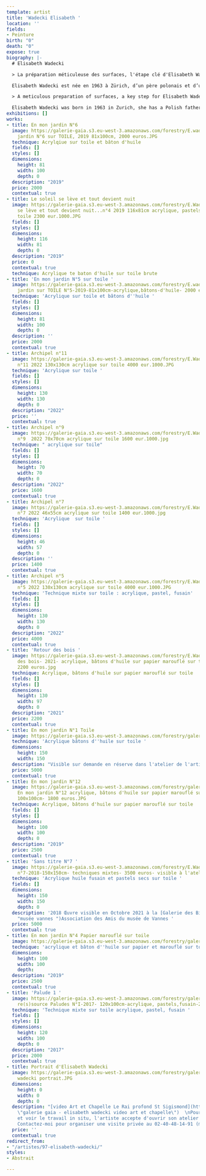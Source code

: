 ```yaml
---
template: artist
title: 'Wadecki Elisabeth '
location: ''
fields:
- Peinture
birth: "0"
death: "0"
expose: true
biography: |-
  # Elisabeth Wadecki

  > La préparation méticuleuse des surfaces, l'étape clé d'Elisabeth Wadecki

  Elisabeth Wadecki est née en 1963 à Zürich, d’un père polonais et d’une mère française. L’artiste se forme à L’Ecole Nationale des Beaux-Arts de Nancy. Elle vit et travaille depuis près de 30 ans dans la région nantaise. Sa technique se joue par une minutieuse préparation des surfaces, sur lesquelles elle peind des paysages par couches successives, apportant transparence, volume, profondeur. De plus, l'artiste utilise une gamme chromatique constamment en accord avec les saisons, ce qui rend son travail d'autant plus naturaliste. Ses oeuvres gardent la trace d'un frémissement à travers le temps, comme si elle n'avait capté que l'essence même du réél. La composition de ses tableaux semble se déployer en miroir, et rappelle la spécificité des paysages chinois. L'artiste est en effet largement influencée par l'Asie : Elisabeth Wadecki lit des poèmes, des haikus. Elle propose des peintures provoquant l'ouverture des perceptions et solicitant les sens: à la vue s'ajoute une union entre le corps, le sujet, et le monde qui l'entoure.

  > A meticulous preparation of surfaces, a key step for Elisabeth Wadecki

  Elisabeth Wadecki was born in 1963 in Zurich, she has a Polish father and a French mother. The artist trained at the National School of Beaux-Arts in Nancy. She has been living and working near Nantes for nearly 30 years. Her technique is based on a meticulous preparation of surfaces, on which she paints landscapes in successive layers, bringing transparency, volume and depth. Moreover, the artist uses a chromatic range constantly in agreement with the seasons, which makes her work even more naturalist. Her pieces keep the trace of a quivering through time, as if she had only captured the essence of reality. The composition of her paintings seems to unfold in a mirror, and recalls the specificity of Chinese landscapes. The artist is indeed largely influenced by Asia: Elisabeth Wadecki reads poems, haikus. She proposes paintings provoking the opening of perceptions and soliciting the senses: to the sight is added a union between the body, the subject, and the world which surrounds it.
exhibitions: []
works:
- title: En mon jardin N°6
  image: https://galerie-gaia.s3.eu-west-3.amazonaws.com/forestry/E.wadecki- En mon
    jardin N°6 sur TOILE, 2019 81x100cm, 2000 euros.JPG
  technique: Acrylqiue sur toile et bâton d'huile
  fields: []
  styles: []
  dimensions:
    height: 81
    width: 100
    depth: 0
  description: "2019"
  price: 2000
  contextual: true
- title: Le soleil se lève et tout devient nuit
  image: https://galerie-gaia.s3.eu-west-3.amazonaws.com/forestry/E.Wadecki Le soleil
    se lève et tout devient nuit...n°4 2019 116x81cm acrylique, pastels, fusain sur
    toile 2300 eur.1000.JPG
  fields: []
  styles: []
  dimensions:
    height: 116
    width: 81
    depth: 0
  description: "2019"
  price: 0
  contextual: true
  technique: Acrylique te baton d'huile sur toile brute
- title: 'En mon jardin N°5 sur toile '
  image: https://galerie-gaia.s3.eu-west-3.amazonaws.com/forestry/E.wadecki en mon
    jardin sur TOILE N°5-2019-81x100cm-acrylique,bâtons-d'huile- 2000 euros.JPG
  technique: 'Acrylique sur toile et bâtons d''huile '
  fields: []
  styles: []
  dimensions:
    height: 81
    width: 100
    depth: 0
  description: ''
  price: 2000
  contextual: true
- title: Archipel n°11
  image: https://galerie-gaia.s3.eu-west-3.amazonaws.com/forestry/E.Wadecki Archipels
    n°11 2022 130x130cm acrylique sur toile 4000 eur.1000.JPG
  technique: 'Acrylique sur toile '
  fields: []
  styles: []
  dimensions:
    height: 130
    width: 130
    depth: 0
  description: "2022"
  price: ''
  contextual: true
- title: Archipel n°9
  image: https://galerie-gaia.s3.eu-west-3.amazonaws.com/forestry/E.Wadecki Archipels
    n°9  2022 70x70cm acrylique sur toile 1600 eur.1000.jpg
  technique: " acrylique sur toile"
  fields: []
  styles: []
  dimensions:
    height: 70
    width: 70
    depth: 0
  description: "2022"
  price: 1600
  contextual: true
- title: Archipel n°7
  image: https://galerie-gaia.s3.eu-west-3.amazonaws.com/forestry/E.Wadecki Archipels
    n°7 2022 46x55cm acrylique sur toile 1400 eur.1000.jpg
  technique: 'Acrylique  sur toile '
  fields: []
  styles: []
  dimensions:
    height: 46
    width: 57
    depth: 0
  description: ''
  price: 1400
  contextual: true
- title: Archipel n°5
  image: https://galerie-gaia.s3.eu-west-3.amazonaws.com/forestry/E.Wadecki Archipels
    n°5 2022 130x130cm acrylique sur toile 4000 eur.1000.JPG
  technique: 'Technique mixte sur toile : acrylique, pastel, fusain'
  fields: []
  styles: []
  dimensions:
    height: 130
    width: 130
    depth: 0
  description: "2022"
  price: 4000
  contextual: true
- title: 'Retour des bois '
  image: https://galerie-gaia.s3.eu-west-3.amazonaws.com/forestry/E.Wadecki Retour
    des bois- 2021- acrylique, bâtons d'huile sur papier marouflé sur toile- 130x97cm-
    2200 euros.jpg
  technique: Acrylique, bâtons d'huile sur papier marouflé sur toile
  fields: []
  styles: []
  dimensions:
    height: 130
    width: 97
    depth: 0
  description: "2021"
  price: 2200
  contextual: true
- title: En mon jardin N°1 Toile
  image: https://galerie-gaia.s3.eu-west-3.amazonaws.com/forestry/galerie-gaia-elisabeth-wadecki-en-mon-jardin-1-150x150.jpg
  technique: 'Acrylique bâtons d''huile sur toile '
  dimensions:
    height: 150
    width: 150
  description: "Visible sur demande en réserve dans l'atelier de l'artiste  \n2019"
  price: 5000
  contextual: true
- title: En mon jardin N°12
  image: https://galerie-gaia.s3.eu-west-3.amazonaws.com/forestry/galerie-gaia-Wadecki
    En mon jardin N°12 acrylique, bâtons d'huile sur papier marouflé sur toile-  2019-
    100x100cm- 1800 euros.JPG
  technique: Acrylique, bâtons d'huile sur papier marouflé sur toile
  fields: []
  styles: []
  dimensions:
    height: 100
    width: 100
    depth: 0
  description: "2019"
  price: 2500
  contextual: true
- title: 'Sans titre N°7 '
  image: https://galerie-gaia.s3.eu-west-3.amazonaws.com/forestry/E.Wadecki sans titre
    n°7-2018-150x150cm- techniques mixtes- 3500 euros- visible à l'atelier.JPG
  technique: 'Acrylique huile fusain et pastels secs sur toile '
  fields: []
  dimensions:
    height: 150
    width: 150
    depth: 0
  description: '2018 Œuvre visible en Octobre 2021 à la [Galerie des Bigotes ](https://www.mairie-vannes.fr/vannesloisirs/agenda/galerie-des-bigotes/
    "musée vannes ")Association des Amis du musée de Vannes '
  price: 5000
  contextual: true
- title: En mon jardin N°4 Papier marouflé sur toile
  image: https://galerie-gaia.s3.eu-west-3.amazonaws.com/forestry/galerie-gaia-elisabeth-wadecki-en-mon-jardin-papiermaroufle-sur-toile-n-4-2019-acrylique-batonsd-huile-100x100-1800eur.JPG
  technique: 'acrylique et bâton d''huile sur papier et marouflé sur toile '
  dimensions:
    height: 100
    width: 100
    depth: 
  description: "2019"
  price: 2500
  contextual: true
- title: 'Palude 1 '
  image: https://galerie-gaia.s3.eu-west-3.amazonaws.com/forestry/galerie-gaia-Wadecki
    re(s)source Paludes N°I-2017- 120x100cm-acrylique, pastels,fusain-2000 euros.JPG
  technique: 'Technique mixte sur toile acrylique, pastel, fusain '
  fields: []
  styles: []
  dimensions:
    height: 120
    width: 100
    depth: 0
  description: "2017"
  price: 2000
  contextual: true
- title: Portrait d'Elisabeth Wadecki
  image: https://galerie-gaia.s3.eu-west-3.amazonaws.com/forestry/galerie gaia-elisabeth
    wadecki portrait.JPG
  dimensions:
    height: 0
    width: 0
    depth: 0
  description: "[video Art et Chapelle Le Rai profond St Sigismond](https://www.elisabeth-wadecki.com/video
    \"galerie gaia - elisabeth wadecki video art et chapelle\")  \nPour comprendre
    et voir le travail in situ, l'artiste accepte d'ouvrir son atelier sur rendez-vous.
    Contactez-moi pour organiser une visite privée au 02-40-48-14-91 (max 6 personnes)"
  price: ''
  contextual: true
redirect_from:
- "/artistes/97-elisabeth-wadecki/"
styles:
- Abstrait

---
```

